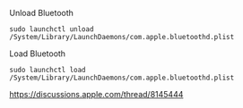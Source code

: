 

Unload Bluetooth
```
sudo launchctl unload /System/Library/LaunchDaemons/com.apple.bluetoothd.plist
```

Load Bluetooth
```
sudo launchctl load /System/Library/LaunchDaemons/com.apple.bluetoothd.plist
```
https://discussions.apple.com/thread/8145444
